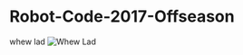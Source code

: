 # Robot-Code-2017-Offseason

whew lad
![Whew Lad](http://i0.kym-cdn.com/entries/icons/facebook/000/013/306/2dd.jpg)
